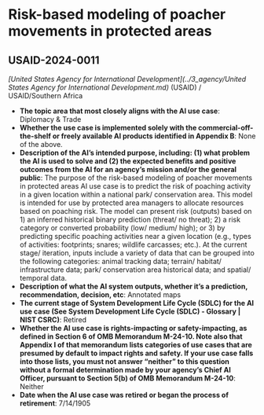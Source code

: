 # Risk-based modeling of poacher movements in protected areas
## USAID-2024-0011
_[United States Agency for International Development](../3_agency/United States Agency for International Development.md)_ (USAID) / USAID/Southern Africa


+ **The topic area that most closely aligns with the AI use case**: Diplomacy & Trade
+ **Whether the use case is implemented solely with the commercial-off-the-shelf or freely available AI products identified in Appendix B**: None of the above.
+ **Description of the AI’s intended purpose, including: (1) what problem the AI is used to solve and (2) the expected benefits and positive outcomes from the AI for an agency’s mission and/or the general public**: The purpose of the risk-based modeling of poacher movements in protected areas AI use case is to predict the risk of poaching activity in a given location within a national park/ conservation area. This model is intended for use by protected area managers to allocate resources based on poaching risk. The model can present risk (outputs) based on 1) an inferred historical binary prediction (threat/ no threat); 2) a risk category or converted probability (low/ medium/ high); or 3) by predicting specific poaching activities near a given location (e.g., types of activities: footprints; snares; wildlife carcasses; etc.). At the current stage/ iteration, inputs include a variety of data that can be grouped into the following categories: animal tracking data; terrain/ habitat/ infrastructure data; park/ conservation area historical data; and spatial/ temporal data.
+ **Description of what the AI system outputs, whether it’s a prediction, recommendation, decision, etc**: Annotated maps
+ **The current stage of System Development Life Cycle (SDLC) for the AI use case (See System Development Life Cycle (SDLC) - Glossary | NIST CSRC)**: Retired
+ **Whether the AI use case is rights-impacting or safety-impacting, as defined in Section 6 of OMB Memorandum M-24-10. Note also that Appendix I of that memorandum lists categories of use cases that are presumed by default to impact rights and safety. If your use case falls into those lists, you must not answer “neither” to this question without a formal determination made by your agency’s Chief AI Officer, pursuant to Section 5(b) of OMB Memorandum M-24-10**: Neither
+ **Date when the AI use case was retired or began the process of retirement**: 7/14/1905